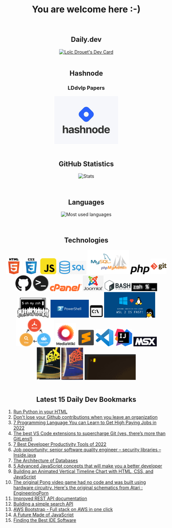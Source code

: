 <h1 align="center"> You are welcome here :-)</h1>

<br />

<div align="center">
    <h2>Daily.dev</h2>    
    <a href="https://app.daily.dev/LDdvlp">
        <img
            src="https://api.daily.dev/devcards/6a2db644d7b342d5924aa8a261fc3c97.png?r=d2h" width="400"
            alt="Loïc Drouet's Dev Card" 
        />
    </a>
</div>

<br />

<div align="center">
    <h2>Hashnode</h2>
    <h3>LDdvlp Papers</h3>
    <a href="https://lddvlp.hashnode.dev/">
        <img 
            src="/images/00-hashnode-logo.jfif" 
            width="200" alt="LDdvlp Papers" 
        />
    </a>
</div>

<br />

<div align="center">
    <h2>GitHub Statistics</h2>
    
![Stats](https://github-readme-stats.vercel.app/api?username=lddvlp&show_icons=true&theme=radical&count_private=true)

</div>

<br />

<div align="center">
    <h2>Languages</h2>

![Most used languages](https://github-readme-stats.vercel.app/api/top-langs/?username=lddvlp)

</div>

<br />

<div align="center">
    <h2>Technologies</h2>

<!-- Image #01    -->
<img alt="HTML5" width="50px" src="https://raw.githubusercontent.com/github/explore/80688e429a7d4ef2fca1e82350fe8e3517d3494d/topics/html/html.png" />

<!-- Image #02    -->
<img alt="CSS3" width="50px" src="https://raw.githubusercontent.com/github/explore/80688e429a7d4ef2fca1e82350fe8e3517d3494d/topics/css/css.png" />

<!-- Image #03    -->
<img alt="JavaScript" width="50px"   src="/images/03-javascript-logo.png" />

<!-- Image #04    -->
<img alt="SQL" width="90px" src="/images/04-sql-logo.jpg" />

<!-- Image #05    -->
<img alt="phpMyAdmin-MySQL" width="130px" src="/images/05-phpmyadmin-mysql-logo.png" />

<!-- Image #06    -->
<img alt="PHP" width="60px" src="/images/06-php-logo-alt.png" />

<!-- Image #07    -->
<img alt="Git" width="50px" src="https://raw.githubusercontent.com/github/explore/80688e429a7d4ef2fca1e82350fe8e3517d3494d/topics/git/git.png" />

<!-- Image #08    -->
<img alt="GitHub" width="50px" src="https://raw.githubusercontent.com/github/explore/78df643247d429f6cc873026c0622819ad797942/topics/github/github.png" />

<!-- Image #09    -->
<img alt="Shell" width="50px" src="https://raw.githubusercontent.com/github/explore/80688e429a7d4ef2fca1e82350fe8e3517d3494d/topics/terminal/terminal.png" />

<!-- Image #10    -->
<img alt="cPanel" width="100px" src="/images/10-cpanel-logo.png" />

<!-- Image #11    -->
<img alt="Joomla!" width="65px" src="/images/11-joomla-logo.png" />

<!-- Image #12    -->
<img alt="Bash" width="80px" src="/images/12-bash-logo.png" />

<!-- Image #13    -->
<img alt="Zsh" width="80px" src="/images/13-zsh-logo.gif" />

<!-- Image #14    -->
<img alt="Oh My Zsh" width="100px" src="/images/14-oh_my_zsh-logo.png" />

<!-- Image #15    -->
<img alt="PowerShell" width="120px" src="/images/15-powershell-logo.jpg" />

<!-- Image #16    -->
<img alt="cmd" width="40px" src="/images/16-cmd-logo.png" />

<!-- Image #17    -->
<img alt="WSL2" width="160px" src="/images/17-wsl2-logo.jpg" />

<!-- Image #18    -->
<img alt="MVC" width="120px" src="/images/18-mvc-logo.jpg" />

<!-- Image #19    -->
<img alt="MediaWiki" width="65px" src="/images/19-mediawiki-logo.png" />

<!-- Image #90    -->
<img alt="Sublime Text" width="55px" src="/images/90-sublime_text-logo.png" />

<!-- Image #91    -->
<img alt="VS Code" width="55px" src="/images/91-vs_code-logo.png" />

<!-- Image #92    -->
<img alt="IntelliJ IDEA" width="55px" src="/images/92-intellij_idea.png" />

<!-- Image #95   -->
<img alt="MSX" width="73px" src="/images/95-msx-logo.png" />

<!-- Image #96    -->
<img alt="MSX-BASIC" width="73px" src="/images/96-msx_ basic-logo.jfif" />

<!-- Image #97    -->
<img alt="MSX-DOS" width="69px" src="/images/97-msx_dos-logo.jpg" />

<!-- Image #99    -->
<img alt="Amber Terminal" width="160px" src="/images/98-amber_terminal.gif" />

</div>

<br />

<div align="center">
    <h2>Latest 15 Daily Dev Bookmarks</h2>
</div>

<!-- daily.dev BOOKMARKS:START -->
1. [Run Python in your HTML](https://app.daily.dev/posts/2CWRv6D3G?utm_source=rss&utm_medium=bookmarks&utm_campaign=Yaq6rDv_C)
2. [Don&#39;t lose your Github contributions when you leave an organization](https://app.daily.dev/posts/27Wm4Ww-s?utm_source=rss&utm_medium=bookmarks&utm_campaign=Yaq6rDv_C)
3. [7 Programming Language You can Learn to Get High Paying Jobs in 2022](https://app.daily.dev/posts/5ednm0KKI?utm_source=rss&utm_medium=bookmarks&utm_campaign=Yaq6rDv_C)
4. [The best VS Code extensions to supercharge Git &lpar;yes, there’s more than GitLens!&rpar;](https://app.daily.dev/posts/wF-XgL3eu?utm_source=rss&utm_medium=bookmarks&utm_campaign=Yaq6rDv_C)
5. [7 Best Developer Productivity Tools of 2022](https://app.daily.dev/posts/mbDQU4sRt?utm_source=rss&utm_medium=bookmarks&utm_campaign=Yaq6rDv_C)
6. [Job opportunity: senior software quality engineer – security libraries – Inside.java](https://app.daily.dev/posts/gsczfGtDb?utm_source=rss&utm_medium=bookmarks&utm_campaign=Yaq6rDv_C)
7. [The Architecture of Databases](https://app.daily.dev/posts/m7Ohutr29?utm_source=rss&utm_medium=bookmarks&utm_campaign=Yaq6rDv_C)
8. [5 Advanced JavaScript concepts that will make you a better developer](https://app.daily.dev/posts/q5ew7KK_C?utm_source=rss&utm_medium=bookmarks&utm_campaign=Yaq6rDv_C)
9. [Building an Animated Vertical Timeline Chart with HTML, CSS, and JavaScript](https://app.daily.dev/posts/WoxXnnBtl?utm_source=rss&utm_medium=bookmarks&utm_campaign=Yaq6rDv_C)
10. [The original Pong video game had no code and was built using hardware circuitry. Here&#39;s the original schematics from Atari : EngineeringPorn](https://app.daily.dev/posts/iMSEa-03m?utm_source=rss&utm_medium=bookmarks&utm_campaign=Yaq6rDv_C)
11. [Improved REST API documentation](https://app.daily.dev/posts/A-mABOgcD?utm_source=rss&utm_medium=bookmarks&utm_campaign=Yaq6rDv_C)
12. [Building a simple search API](https://app.daily.dev/posts/OA4lmj5RC?utm_source=rss&utm_medium=bookmarks&utm_campaign=Yaq6rDv_C)
13. [AWS Bootstrap - Full stack on AWS in one click](https://app.daily.dev/posts/TjC5S--Ph?utm_source=rss&utm_medium=bookmarks&utm_campaign=Yaq6rDv_C)
14. [A Future Made of JavaScript](https://app.daily.dev/posts/FFAqsveSG?utm_source=rss&utm_medium=bookmarks&utm_campaign=Yaq6rDv_C)
15. [Finding the Best IDE Software](https://app.daily.dev/posts/42j9XKPfG?utm_source=rss&utm_medium=bookmarks&utm_campaign=Yaq6rDv_C)

<!-- daily.dev BOOKMARKS:END -->
